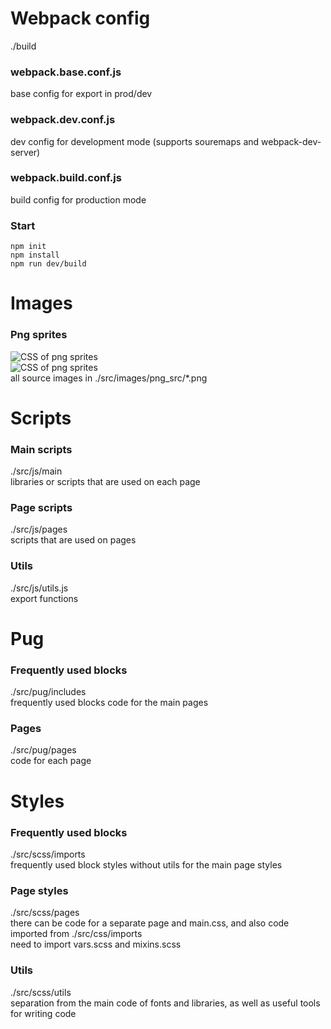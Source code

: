#  Webpack config
./build
### webpack.base.conf.js
base config for export in prod/dev
### webpack.dev.conf.js
dev config for development mode (supports souremaps and webpack-dev-server)
### webpack.build.conf.js
build config for production mode
### Start
    npm init
    npm install
    npm run dev/build
# Images
### Png sprites
![CSS of png sprites](https://github.com/manifetko/ennage/raw/master/src/images/png_src/css/Screenshot_1.png)  <br/>
![CSS of png sprites](https://github.com/manifetko/ennage/raw/master/src/images/png_src/css/Screenshot_2.png)  <br/> 
all sourсe images in ./src/images/png_src/*.png
# Scripts
### Main scripts
./src/js/main  <br/> 
libraries or scripts that are used on each page
### Page scripts
./src/js/pages  <br/> 
scripts that are used on pages
### Utils
./src/js/utils.js  <br/> 
export functions
# Pug
### Frequently used blocks
./src/pug/includes  <br/> 
frequently used blocks code for the main pages
### Pages
./src/pug/pages  <br/> 
сode for each page
# Styles
### Frequently used blocks
./src/scss/imports  <br/> 
frequently used block styles without utils for the main page styles
### Page styles
./src/scss/pages  <br/> 
there can be code for a separate page and main.css,  and also code imported from ./src/css/imports <br/> 
need to import vars.scss and mixins.scss
### Utils
./src/scss/utils  <br/> 
separation from the main code of fonts and libraries, as well as useful tools for writing code

    
    
